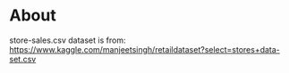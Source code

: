 # About

store-sales.csv dataset is from: https://www.kaggle.com/manjeetsingh/retaildataset?select=stores+data-set.csv

